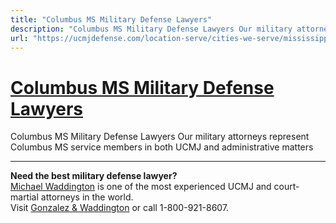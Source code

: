 ```yaml
---
title: "Columbus MS Military Defense Lawyers"
description: "Columbus MS Military Defense Lawyers Our military attorneys represent Columbus MS service members in both UCMJ and administrative matters"
url: "https://ucmjdefense.com/location-serve/cities-we-serve/mississippi-military-defense-lawyers/columbus-ms-military-defense-lawyers.html"
---
```


# [Columbus MS Military Defense Lawyers](https://ucmjdefense.com/location-serve/cities-we-serve/mississippi-military-defense-lawyers/columbus-ms-military-defense-lawyers.html)

Columbus MS Military Defense Lawyers Our military attorneys represent Columbus MS service members in both UCMJ and administrative matters

---

**Need the best military defense lawyer?**  
[Michael Waddington](https://ucmjdefense.com/attorneys/michael-stewart-waddington-partner.html) is one of the most experienced UCMJ and court-martial attorneys in the world.  
Visit [Gonzalez & Waddington](https://ucmjdefense.com) or call 1-800-921-8607.
